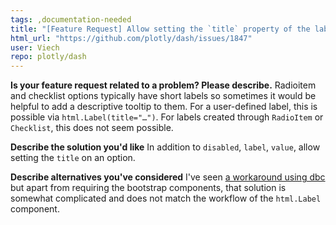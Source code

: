 ```yaml
---
tags: ,documentation-needed
title: "[Feature Request] Allow setting the `title` property of the label surrounding the `RadioItem` and `Checklist` choices."
html_url: "https://github.com/plotly/dash/issues/1847"
user: Viech
repo: plotly/dash
---
```


**Is your feature request related to a problem? Please describe.**
Radioitem and checklist options typically have short labels so sometimes it would be helpful to add a descriptive tooltip to them. For a user-defined label, this is possible via `html.Label(title="…")`. For labels created through `RadioItem` or `Checklist`, this does not seem possible.

**Describe the solution you'd like**
In addition to `disabled`, `label`, `value`, allow setting the `title` on an option.

**Describe alternatives you've considered**
I've seen [a workaround using dbc](https://github.com/facultyai/dash-bootstrap-components/issues/377) but apart from requiring the bootstrap components, that solution is somewhat complicated and does not match the workflow of the `html.Label` component.